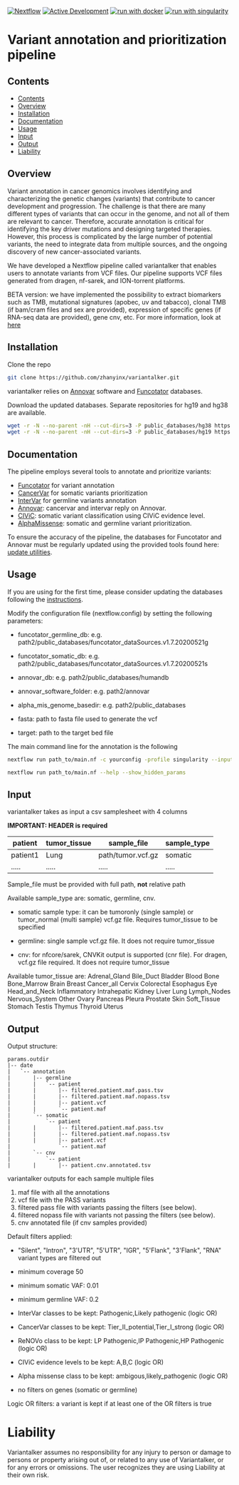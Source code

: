 [![Nextflow](https://img.shields.io/badge/nextflow%20DSL2-%E2%89%A522.10.1-23aa62.svg)](https://www.nextflow.io/)
[![Active Development](https://img.shields.io/badge/Maintenance%20Level-Actively%20Developed-brightgreen.svg)](https://gist.github.com/cheerfulstoic/d107229326a01ff0f333a1d3476e068d)
[![run with docker](https://img.shields.io/badge/run%20with-docker-0db7ed?labelColor=000000&logo=docker)](https://www.docker.com/)
[![run with singularity](https://img.shields.io/badge/run%20with-singularity-1d355c.svg?labelColor=000000)](https://sylabs.io/docs/)

# Variant annotation and prioritization pipeline

## Contents
- [Contents](#contents)
- [Overview](#overview)
- [Installation](#installation)
- [Documentation](#documentation)
- [Usage](#usage)
- [Input](#input)
- [Output](#output)
- [Liability](#liability)

## Overview

Variant annotation in cancer genomics involves identifying and characterizing the genetic changes (variants) that contribute to cancer development and progression. The challenge is that there are many different types of variants that can occur in the genome, and not all of them are relevant to cancer. Therefore, accurate annotation is critical for identifying the key driver mutations and designing targeted therapies. However, this process is complicated by the large number of potential variants, the need to integrate data from multiple sources, and the ongoing discovery of new cancer-associated variants.

We have developed a Nextflow pipeline called variantalker that enables users to annotate variants from VCF files. Our pipeline supports VCF files generated from dragen, nf-sarek, and ION-torrent platforms.

BETA version: we have implemented the possibility to extract biomarkers such as TMB, mutational signatures (apobec, uv and tabacco), clonal TMB (if bam/cram files and sex are provided), expression of specific genes (if RNA-seq data are provided), gene cnv, etc. For more information, look at [here](https://github.com/zhanyinx/variantalker/tree/main/docs/biomarkers/)

## Installation
Clone the repo

```bash
git clone https://github.com/zhanyinx/variantalker.git
```

variantalker relies on [Annovar](https://annovar.openbioinformatics.org/en/latest/) software and [Funcotator](https://gatk.broadinstitute.org/hc/en-us/articles/360035889931-Funcotator-Information-and-Tutorial) databases.

Download the updated databases. Separate repositories for hg19 and hg38 are available.

```bash
wget -r -N --no-parent -nH --cut-dirs=3 -P public_databases/hg38 https://bioserver.ieo.it/repo/dima/hg38 
wget -r -N --no-parent -nH --cut-dirs=3 -P public_databases/hg19 https://bioserver.ieo.it/repo/dima/hg19
```

## Documentation

The pipeline employs several tools to annotate and prioritize variants: 

- [Funcotator](https://gatk.broadinstitute.org/hc/en-us/articles/360035889931-Funcotator-Information-and-Tutorial) for variant annotation
- [CancerVar](https://github.com/WGLab/CancerVar) for somatic variants prioritization
- [InterVar](https://github.com/WGLab/InterVar) for germline variants annotation
- [Annovar](https://annovar.openbioinformatics.org/en/latest/): cancervar and intervar reply on Annovar. 
- [CIViC](https://civicdb.org/): somatic variant classification using CIViC evidence level.
- [AlphaMissense](https://www.science.org/doi/10.1126/science.adg7492): somatic and germline variant prioritization.

To ensure the accuracy of the pipeline, the databases for Funcotator and Annovar must be regularly updated using the provided tools found here: [update utilities](https://github.com/zhanyinx/variantalker/tree/main/update_db).


## Usage

If you are using for the first time, please consider updating the databases following the [instructions](https://github.com/zhanyinx/variantalker/tree/main/update_db). 

Modify the configuration file (nextflow.config) by setting the following parameters:

- funcotator_germline_db: e.g. path2/public_databases/funcotator_dataSources.v1.7.20200521g

- funcotator_somatic_db: e.g. path2/public_databases/funcotator_dataSources.v1.7.20200521s

- annovar_db: e.g. path2/public_databases/humandb

- annovar_software_folder: e.g. path2/annovar

- alpha_mis_genome_basedir: e.g. path2/public_databases

- fasta: path to fasta file used to generate the vcf

- target: path to the target bed file

The main command line for the annotation is the following

```bash
nextflow run path_to/main.nf -c yourconfig -profile singularity --input samplesheet.csv --outdir outdir
```

```bash
nextflow run path_to/main.nf --help --show_hidden_params
```

## Input

variantalker takes as input a csv samplesheet with 4 columns



__IMPORTANT: HEADER is required__ 

| patient        | tumor_tissue   | sample_file       | sample_type  |
| -------------- | -------------- | ----------------- | -------------|
| patient1       | Lung           | path/tumor.vcf.gz | somatic      |
| .....          | .....          | .....             | .....        |

Sample_file must be provided with full path, __not__ relative path

Available sample_type are: somatic, germline, cnv. 

- somatic sample type: it can be tumoronly (single sample) or tumor_normal (multi sample) vcf.gz file. Requires tumor_tissue to be specified

- germline: single sample vcf.gz file. It does not require tumor_tissue

- cnv: for nfcore/sarek, CNVKit output is supported (cnr file). For dragen, vcf.gz file required. It does not require tumor_tissue 

Available tumor_tissue are: Adrenal_Gland Bile_Duct Bladder Blood Bone Bone_Marrow Brain Breast Cancer_all Cervix Colorectal Esophagus Eye Head_and_Neck Inflammatory Intrahepatic Kidney Liver Lung Lymph_Nodes Nervous_System Other Ovary Pancreas Pleura Prostate Skin Soft_Tissue Stomach Testis Thymus Thyroid Uterus

## Output

Output structure:

```
params.outdir
|-- date
|   `-- annotation
|       |-- germline
|       |   `-- patient
|       |       |-- filtered.patient.maf.pass.tsv
|       |       |-- filtered.patient.maf.nopass.tsv
|       |       |-- patient.vcf
|       |       `-- patient.maf
|       `-- somatic
|           `-- patient
|       |       |-- filtered.patient.maf.pass.tsv
|       |       |-- filtered.patient.maf.nopass.tsv
|       |       |-- patient.vcf
|               `-- patient.maf
|       `-- cnv
|           `-- patient
|       |       |-- patient.cnv.annotated.tsv
```

variantalker outputs for each sample multiple files

1) maf file with all the annotations
2) vcf file with the PASS variants 
3) filtered pass file with variants passing the filters (see below).
4) filtered nopass file with variants not passing the filters (see below).
5) cnv annotated file (if cnv samples provided)

Default filters applied:

- "Silent", "Intron", "3'UTR", "5'UTR", "IGR", "5'Flank", "3'Flank", "RNA" variant types are filtered out

- minimum coverage 50

- minimum somatic VAF: 0.01

- minimum germline VAF: 0.2

- InterVar classes to be kept: Pathogenic,Likely pathogenic (logic OR)

- CancerVar classes to be kept: Tier_II_potential,Tier_I_strong (logic OR)

- ReNOVo class to be kept: LP Pathogenic,IP Pathogenic,HP Pathogenic (logic OR)

- CIViC evidence levels to be kept: A,B,C (logic OR)

- Alpha missense class to be kept: ambigous,likely_pathogenic (logic OR)

- no filters on genes (somatic or germline)

Logic OR filters: a variant is kept if at least one of the OR filters is true


# Liability

Variantalker assumes no responsibility for any injury to person or damage to persons or property arising out of, or related to any use of Variantalker, or for any errors or omissions. The user recognizes they are using Liability at their own risk.
